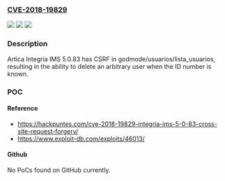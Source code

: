### [CVE-2018-19829](https://cve.mitre.org/cgi-bin/cvename.cgi?name=CVE-2018-19829)
![](https://img.shields.io/static/v1?label=Product&message=n%2Fa&color=blue)
![](https://img.shields.io/static/v1?label=Version&message=n%2Fa&color=blue)
![](https://img.shields.io/static/v1?label=Vulnerability&message=n%2Fa&color=brighgreen)

### Description

Artica Integria IMS 5.0.83 has CSRF in godmode/usuarios/lista_usuarios, resulting in the ability to delete an arbitrary user when the ID number is known.

### POC

#### Reference
- https://hackpuntes.com/cve-2018-19829-integria-ims-5-0-83-cross-site-request-forgery/
- https://www.exploit-db.com/exploits/46013/

#### Github
No PoCs found on GitHub currently.

